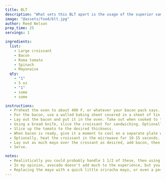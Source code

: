 ```yaml
---
title: BLT
description: "What sets this BLT apart is the usage of the superior sandwich bread: croissant."
image: "@assets/food/blt.jpg"
author: Reed Nelson
prep_time: 25
servings: 1

ingredients:
  list:
    - Large croissant
    - Bacon
    - Roma tomato
    - Spinach
    - Mayonaise
  qty:
    - "1"
    - 5 oz
    - "1"
    - some
    - some

instructions:
  - Preheat the oven to about 400 F, or whatever your bacon pack says.
  - For the bacon, use a walled baking sheet covered in a sheet of tin foil, with edged turned up to form walls.
  - Lay out the bacon and put it in the oven. Take out when cooked to the desired level of crisp.
  - Using a bread knife, slice the croissant for sandwiching. Optionally, remove some of the inner bread.
  - Slice up the tomato to the desired thickness.
  - When bacon is ready, give it a moment to cool on a separate plate with a paper towel to absorb grease.
  - Optionally, heat the croissant in the microwave for 10-15 seconds.
  - Lay out as much mayo over the crossant as desired, add bacon, then tomato, then spinach.
  - Serve.

notes:
  - Realistically you could probably handle 1 1/2 of these, then using an even 8 oz of bacon. 2 smaller croissants may be preferred here.
  - In my opinion, avocado doesn't add much to the experience, but you're welcome to try.
  - Replacing the mayo with a quick little sriracha mayo, or even a pesto mayo, could be worth a shot.
---
```

